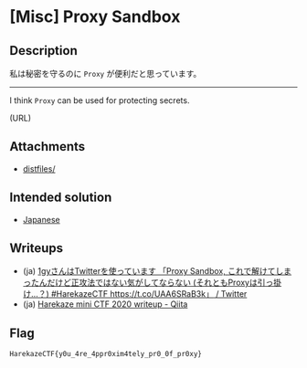 # [Misc] Proxy Sandbox
## Description
私は秘密を守るのに `Proxy` が便利だと思っています。

---

I think `Proxy` can be used for protecting secrets.

(URL)

## Attachments
- [distfiles/](distfiles/)

## Intended solution
- [Japanese](https://st98.github.io/diary/posts/2020-12-29-harekaze-mini-ctf-2020.html#misc-322-proxy-sandbox-7-solves)

## Writeups
- (ja) [1gyさんはTwitterを使っています 「Proxy Sandbox, これで解けてしまったんだけど正攻法ではない気がしてならない (それともProxyは引っ掛け…？) #HarekazeCTF https://t.co/UAA6SRaB3k」 / Twitter](https://twitter.com/1gy_nop/status/1343016837181628417)
- (ja) [Harekaze mini CTF 2020 writeup - Qiita](https://qiita.com/mikecat_mixc/items/ff061c54baae558f9058#proxy-sandbox)

## Flag
```
HarekazeCTF{y0u_4re_4ppr0xim4tely_pr0_0f_pr0xy}
```